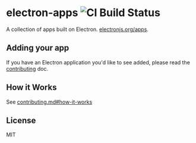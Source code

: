 # electron-apps ![CI Build Status](https://github.com/electron/apps/workflows/Continous%20Integration/badge.svg)

A collection of apps built on Electron. [electronjs.org/apps](http://electronjs.org/apps).

## Adding your app

If you have an Electron application you'd like to see added,
please read the [contributing](contributing.md) doc.

## How it Works

See [contributing.md#how-it-works](contributing.md#how-it-works)

## License

MIT
